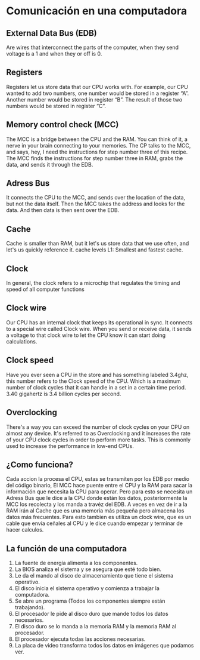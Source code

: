# Comunicación en una computadora

## External Data Bus (EDB)

Are wires that interconnect the parts of the computer, when they send voltage is a 1 and when they or off is 0.

## Registers

Registers let us store data that our CPU works with. For example, our CPU wanted to add two numbers, one number would be stored in a register “A”. Another number would be stored in register “B”. The result of those two numbers would be stored in register “C”.

## Memory control check (MCC)

The MCC is a bridge between the CPU and the RAM. You can think of it, a nerve in your brain connecting to your memories. The CP talks to the MCC, and says, hey, I need the instructions for step number three of this recipe. The MCC finds the instructions for step number three in RAM, grabs the data, and sends it through the EDB.

## Adress Bus

It connects the CPU to the MCC, and sends over the location of the data, but not the data itself. Then the MCC takes the address and looks for the data. And then data is then sent over the EDB.

## Cache

Cache is smaller than RAM, but it let's us store data that we use often, and let's us quickly reference it. cache levels
L1: Smallest and fastest cache.

## Clock

In general, the clock refers to a microchip that regulates the timing and speed of all computer functions

## Clock wire

 Our CPU has an internal clock that keeps its operational in sync. It connects to a special wire called Clock wire. When you send or receive data, it sends a voltage to that clock wire to let the CPU know it can start doing calculations. 

## Clock speed

Have you ever seen a CPU in the store and has something labeled 3.4ghz, this number refers to the Clock speed of the CPU. Which is a maximum number of clock cycles that it can handle in a set in a certain time period. 3.40 gigahertz is 3.4 billion cycles per second.

## Overclocking

There's a way you can exceed the number of clock cycles on your CPU on almost any device. It's referred to as Overclocking and it increases the rate of your CPU clock cycles in order to perform more tasks. This is commonly used to increase the performance in low-end CPUs.

## ¿Como funciona?

Cada accion la procesa el CPU, estas se transmiten por los EDB por medio del código binario, El MCC hace puente entre el CPU y la RAM para sacar la información que necesita la CPU para operar. Pero para esto se necesita un Adress Bus que le dice a la CPU donde están los datos, posteriormente la MCC los recolecta y los manda a travéz del EDB. A veces en vez de ir a la RAM irán al Cache que es una memoria más pequeña pero almacena los datos más frecuentes. Para esto tambien es utiliza un clock wire, que es un cable que envía ceñales al CPU y le dice cuando empezar y terminar de hacer calculos.

## La función de una computadora

1. La fuente de energía alimenta a los componentes.
2. La BIOS analiza el sistema y se asegura que esté todo bien.
3. Le da el mando al disco de almacenamiento que tiene el sistema operativo.
4. El disco inicia el sistema operativo y comienza a trabajar la computadora.
5. Se abre un programa (Todos los componentes siempre están trabajando).
6. El procesador le pide al disco duro que mande todos los datos necesarios.
7. El disco duro se lo manda a la memoria RAM y la memoria RAM al procesador.
8. El procesador ejecuta todas las acciones necesarias.
9. La placa de video transforma todos los datos en imágenes que podamos ver.